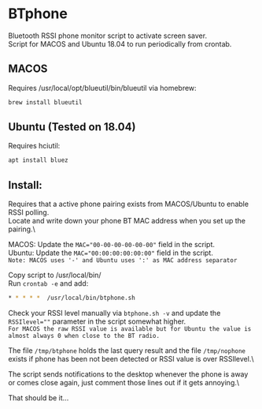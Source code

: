# BTphone
Bluetooth RSSI phone monitor script to activate screen saver.\
Script for MACOS and Ubuntu 18.04 to run periodically from crontab.

## MACOS
Requires /usr/local/opt/blueutil/bin/blueutil via homebrew:
```bash
brew install blueutil
```

## Ubuntu (Tested on 18.04)
Requires hciutil:
```bash
apt install bluez
```

## Install:
Requires that a active phone pairing exists from MACOS/Ubuntu to enable RSSI polling.\
Locate and write down your phone BT MAC address when you set up the pairing.\

MACOS:  Update the ```MAC="00-00-00-00-00-00"``` field in the script.\
Ubuntu: Update the ```MAC="00:00:00:00:00:00"``` field in the script.\
``
Note: MACOS uses '-' and Ubuntu uses ':' as MAC address separator
``

Copy script to /usr/local/bin/\
Run ```crontab -e``` and add:
```bash
* * * * *  /usr/local/bin/btphone.sh
```

Check your RSSI level manually via ``btphone.sh -v`` and update the ``RSSIlevel=""`` parameter in the script somewhat higher.\
``
For MACOS the raw RSSI value is available but for Ubuntu the value is almost always 0 when close to the BT radio.
``

The file ``/tmp/btphone`` holds the last query result and the file ``/tmp/nophone`` exists if phone has been not been detected or RSSI value is over RSSIlevel.\

The script sends notifications to the desktop whenever the phone is away or comes close again, just comment those lines out if it gets annoying.\


That should be it... 
